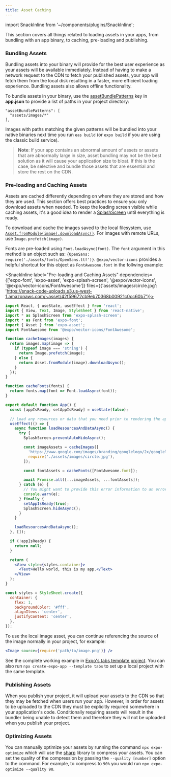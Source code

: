 ```yaml
---
title: Asset Caching
---
```


import SnackInline from '~/components/plugins/SnackInline';

This section covers all things related to loading assets in your apps, from bundling with an app binary, to caching, pre-loading and publishing.

### Bundling Assets

Bundling assets into your binary will provide for the best user experience as your assets will be available immediately. Instead of having to make a network request to the CDN to fetch your published assets, your app will fetch them from the local disk resulting in a faster, more efficient loading experience. Bundling assets also allows offline functionality.

To bundle assets in your binary, use the [assetBundlePatterns](../workflow/configuration.md) key in **app.json** to provide a list of paths in your project directory:

```
"assetBundlePatterns": [
  "assets/images/*"
],
```

Images with paths matching the given patterns will be bundled into your native binaries next time you run `eas build` (or `expo build` if you are using the classic build service).

> **Note**: If your app contains an abnormal amount of assets or assets that are abnormally large in size, asset bundling may not be the best solution as it will cause your application size to bloat. If this is the case, be selective and bundle those assets that are essential and store the rest on the CDN.

### Pre-loading and Caching Assets

Assets are cached differently depending on where they are stored and how they are used. This section offers best practices to ensure you only download assets when needed. To keep the loading screen visible while caching assets, it's a good idea to render a [SplashScreen](/versions/latest/sdk/splash-screen/) until everything is ready.

To download and cache the images saved to the local filesystem, use [`Asset.fromModule(image).downloadAsync()`](/versions/latest/sdk/asset). For images with remote URLs, use `Image.prefetch(image)`.

Fonts are pre-loaded using `Font.loadAsync(font)`. The `font` argument in this method is an object such as: `{OpenSans: require('./assets/fonts/OpenSans.ttf')}`. `@expo/vector-icons` provides a helpful shortcut for this object as `FontAwesome.font` in the follwing example:

<SnackInline
label="Pre-loading and Caching Assets"
dependencies={['expo-font', 'expo-asset', 'expo-splash-screen', '@expo/vector-icons', '@expo/vector-icons/FontAwesome']}
files={{'assets/images/circle.jpg': 'https://snack-code-uploads.s3.us-west-1.amazonaws.com/~asset/42f59672cb9eb70368b00921c0cc60b7'}}>

```jsx
import React, { useState, useEffect } from 'react';
import { View, Text, Image, StyleSheet } from 'react-native';
import * as SplashScreen from 'expo-splash-screen';
import * as Font from 'expo-font';
import { Asset } from 'expo-asset';
import FontAwesome from '@expo/vector-icons/FontAwesome';

function cacheImages(images) {
  return images.map(image => {
    if (typeof image === 'string') {
      return Image.prefetch(image);
    } else {
      return Asset.fromModule(image).downloadAsync();
    }
  });
}

function cacheFonts(fonts) {
  return fonts.map(font => Font.loadAsync(font));
}

export default function App() {
  const [appIsReady, setAppIsReady] = useState(false);

  // Load any resources or data that you need prior to rendering the app
  useEffect(() => {
    async function loadResourcesAndDataAsync() {
      try {
        SplashScreen.preventAutoHideAsync();

        const imageAssets = cacheImages([
          'https://www.google.com/images/branding/googlelogo/2x/googlelogo_color_272x92dp.png',
          require('./assets/images/circle.jpg'),
        ]);

        const fontAssets = cacheFonts([FontAwesome.font]);

        await Promise.all([...imageAssets, ...fontAssets]);
      } catch (e) {
        // You might want to provide this error information to an error reporting service
        console.warn(e);
      } finally {
        setAppIsReady(true);
        SplashScreen.hideAsync();
      }
    }

    loadResourcesAndDataAsync();
  }, []);

  if (!appIsReady) {
    return null;
  }

  return (
    <View style={styles.container}>
      <Text>Hello world, this is my app.</Text>
    </View>
  );
}

const styles = StyleSheet.create({
  container: {
    flex: 1,
    backgroundColor: '#fff',
    alignItems: 'center',
    justifyContent: 'center',
  },
});
```

</SnackInline>

To use the local image asset, you can continue referencing the source of the image normally in your project, for example:

```jsx
<Image source={require('path/to/image.png')} />
```

See the complete working example in [Expo's tabs template project](https://github.com/expo/expo/blob/sdk-43/templates/expo-template-tabs/App.tsx). You can also run `npx create-expo-app --template tabs` to set up a local project with the same template.

### Publishing Assets

When you publish your project, it will upload your assets to the CDN so that they may be fetched when users run your app. However, in order for assets to be uploaded to the CDN they must be explicitly required somewhere in your application's code. Conditionally requiring assets will result in the bundler being unable to detect them and therefore they will not be uploaded when you publish your project.

### Optimizing Assets

You can manually optimize your assets by running the command `npx expo-optimize` which will use the [sharp](https://sharp.pixelplumbing.com/en/stable/) library to compress your assets. You can set the quality of the compression by passing the `--quality [number]` option to the command. For example, to compress to `90%` you would run `npx expo-optimize --quality 90`.
